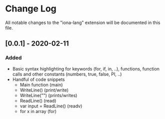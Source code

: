 # Change Log

All notable changes to the "iona-lang" extension will be documented in this file.

## [0.0.1] - 2020-02-11

### Added
- Basic syntax highlighting for keywords (for, if, in, ..), functions, function calls and other constants (numbers, true, false, PI, ..)
- Handful of code snippets
    - Main function (main)
    - WriteLine() (print/write)
    - WriteLine("") (prints/writes)
    - ReadLine() (read)
    - var input = ReadLine() (readv)
    - for x in array (for)